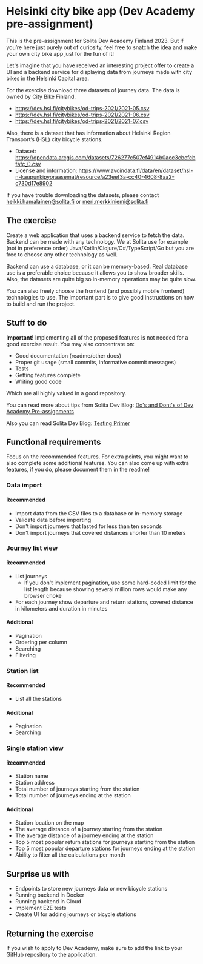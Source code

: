 # Helsinki city bike app (Dev Academy pre-assignment)

This is the pre-assignment for Solita Dev Academy Finland 2023. But if you’re here just purely out of curiosity, feel free to snatch the idea and make your own city bike app just for the fun of it!

Let's imagine that you have received an interesting project offer to create a UI and a backend service for displaying data from journeys made with city bikes in the Helsinki Capital area.

For the exercise download three datasets of journey data. The data is owned by City Bike Finland.

* <https://dev.hsl.fi/citybikes/od-trips-2021/2021-05.csv>
* <https://dev.hsl.fi/citybikes/od-trips-2021/2021-06.csv>
* <https://dev.hsl.fi/citybikes/od-trips-2021/2021-07.csv>

Also, there is a dataset that has information about Helsinki Region Transport’s (HSL) city bicycle stations.

* Dataset: <https://opendata.arcgis.com/datasets/726277c507ef4914b0aec3cbcfcbfafc_0.csv>
* License and information: <https://www.avoindata.fi/data/en/dataset/hsl-n-kaupunkipyoraasemat/resource/a23eef3a-cc40-4608-8aa2-c730d17e8902>

If you have trouble downloading the datasets, please contact heikki.hamalainen@solita.fi or meri.merkkiniemi@solita.fi 

## The exercise

Create a web application that uses a backend service to fetch the data.
Backend can be made with any technology. We at Solita use for example (not in preference order) Java/Kotlin/Clojure/C#/TypeScript/Go but you are free to choose any other technology as well.

Backend can use a database, or it can be memory-based. Real database use is a preferable choice because it allows you to show broader skills. Also, the datasets are quite big so in-memory operations may be quite slow.

You can also freely choose the frontend (and possibly mobile frontend) technologies to use. The important part is to give good instructions on how to build and run the project.

## Stuff to do

**Important!** Implementing all of the proposed features is not needed for a good exercise result. You may also concentrate on:

* Good documentation (readme/other docs)
* Proper git usage (small commits, informative commit messages)
* Tests
* Getting features complete
* Writing good code

Which are all highly valued in a good repository.

You can read more about tips from Solita Dev Blog: [Do's and Dont's of Dev Academy Pre-assignments](https://dev.solita.fi/2021/11/04/how-to-pre-assignments.html)

Also you can read Solita Dev Blog: [Testing Primer](https://dev.solita.fi/2022/11/01/testing-primer-dev-academy.html)

## Functional requirements

Focus on the recommended features. For extra points, you might want to also complete some additional features. You can also come up with extra features, if you do, please document them in the readme!

### Data import

#### Recommended

* Import data from the CSV files to a database or in-memory storage
* Validate data before importing
* Don't import journeys that lasted for less than ten seconds
* Don't import journeys that covered distances shorter than 10 meters

### Journey list view

#### Recommended

* List journeys
  * If you don't implement pagination, use some hard-coded limit for the list length because showing several million rows would make any browser choke
* For each journey show departure and return stations, covered distance in kilometers and duration in minutes

#### Additional

* Pagination
* Ordering per column
* Searching
* Filtering

### Station list

#### Recommended

* List all the stations

#### Additional

* Pagination
* Searching

### Single station view

#### Recommended

* Station name
* Station address
* Total number of journeys starting from the station
* Total number of journeys ending at the station

#### Additional
* Station location on the map
* The average distance of a journey starting from the station
* The average distance of a journey ending at the station
* Top 5 most popular return stations for journeys starting from the station
* Top 5 most popular departure stations for journeys ending at the station
* Ability to filter all the calculations per month

## Surprise us with

* Endpoints to store new journeys data or new bicycle stations
* Running backend in Docker
* Running backend in Cloud
* Implement E2E tests
* Create UI for adding journeys or bicycle stations

## Returning the exercise

If you wish to apply to Dev Academy, make sure to add the link to your GitHub repository to the application.

